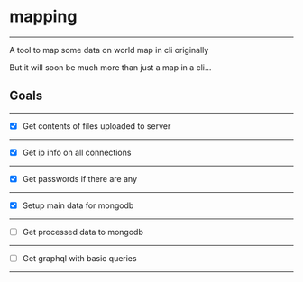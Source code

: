 # mapping
---

A tool to map some data on world map in cli originally

But it will soon be much more than just a map in a cli...

## Goals
---

- [x] Get contents of files uploaded to server
---

- [x] Get ip info on all connections
---

- [x] Get passwords if there are any
--- 

- [x] Setup main data for mongodb
---

- [ ] Get processed data to mongodb
---

- [ ] Get graphql with basic queries
---
